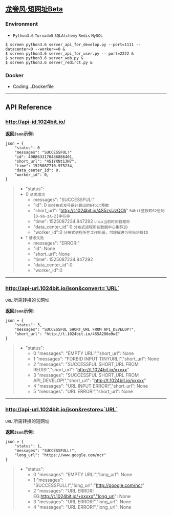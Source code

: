 ## [龙卷风·短网址Beta](http:tinyurl.1024bit.io)

### Environment
- `Python3.6` `Tornado5` `SQLAlchemy` `Redis` `MySQL`

```
$ screen python3.6 server_api_for_develop.py --port=1111 --datacenter=0 --worker==0 &
$ screen python3.6 server_api_for_user.py -- port=2222 &
$ screen python3.6 server_web.py &
$ screen python3.6 server_redirct.py &
```

### Docker
- Coding...Dockerfile

---

## API Reference

### http://api-id.1024bit.io/

**返回`Json`示例:**

```
json = {
	"status": 0
	"messages": "SUCCESSFUL!"
	"id": 4088633170486886401,
	"short_url": "4S1YXNt1JN7",
	"time": 1525087710.975234,
	"data_center_id": 0,
	"worker_id": 0,
}
```

> -  "status":
>	- 0 `请求成功`
>		- messages": "SUCCESSFUL!"
>		- "id": 0 `由分布式发号器计算出的64bit整数`
> 		- "short_url": "http://t.1024bit.io/4S5zsUzQOlj" `64bit整数转62进制[0-9a-zA-Z]字符串`
>		- "time": 1525087234.847292 `unix当前时间戳毫秒`
>		- "data_center_id":0 `分布式进程所在数据中心集群ID`
> 		- "worker_id":0 `分布式进程所在工作机器，可理解进为程标识码ID`
>	- 1 `请求失败`
>		- messages": "ERROR!"
>		- "id": None
> 		- "short_url": None
>		- "time": 1525087234.847292
>		- "data_center_id":0
> 		- "worker_id":0


---

### http://api-url.1024bit.io/json&convert=`URL`

`URL`:所需转换的长网址

**返回`Json`示例:**

```
json = {
	"status": 3,
	"messages": "SUCCESSFUL SHORT_URL FROM API_DEVELOP!",
	"short_url": "http://t.1024bit.io/4S5A2O6o9wZ"
}
```
> - "status":
>	- 0 "messages": "EMPTY URL!","short_url": None
>	- 1 "messages": "FORBID INPUT TINYURL!","short_url": None
>	- 2 "messages": "SUCCESSFUL SHORT_URL FROM REDIS!","short_url": "http://t.1024bit.io/xxxxx"
>	- 3 "messages": "SUCCESSFUL SHORT_URL FROM API_DEVELOP!","short_url": "http://t.1024bit.io/xxxxx"
>	- 4 "messages": "URL INPUT ERROR!","short_url": None
>	- 5 "messages": "URL ERROR!","short_url": None

---

### http://api-url.1024bit.io/json&restore=`URL`

`URL`:所需转换的短网址

**返回`Json`示例:**

```
json = {
	"status": 1,
	"messages": "SUCCESSFULL!",
	"long_url": "https://www.google.com/ncr"
}
```
> - "status":
>	- 0 "messages": "EMPTY URL!","long_url": None
> 	- 1 "messages": "SUCCESSFULL!","long_url":"http://google.com/ncr"
> 	- 2 "messages": "URL ERROR! EG:http://t.1024bit.io/+xxxxx","long_url": None
>	- 3 "messages": "URL ERROR!","long_url": None
>	- 4 "messages": "URL ERROR!","long_url": None